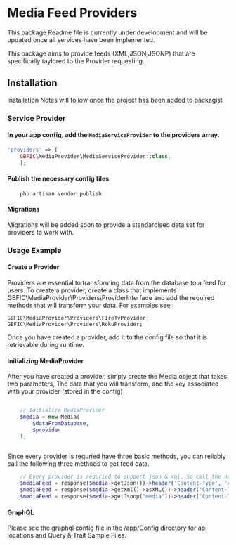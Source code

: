 # Media Feed Providers

This package Readme file is currently under development and will be updated once all services have been implemented.

This package aims to provide feeds (XML,JSON,JSONP) that are specifically taylored to the Provider requesting.

## Installation

Installation Notes will follow once the project has been added to packagist


### Service Provider

#### In your app config, add the `MediaServiceProvider` to the providers array.

```php
'providers' => [
    GBFIC\MediaProvider\MediaServiceProvider::class,
    ];
```
#### Publish the necessary config files

```
	php artisan vendor:publish
```
	
#### Migrations

Migrations will be added soon to provide a standardised data set for providers to work with.

### Usage Example

#### Create a Provider
	
Providers are essential to transforming data from the database to a feed for users. To create a provider, create a class that implements GBFIC\MediaProvider\Providers\ProviderInterface and add the required methods that will transform your data. For examples see:

```
GBFIC\MediaProvider\Providers\FireTvProvider;
GBFIC\MediaProvider\Providers\RokuProvider;
```
 
Once you have created a provider, add it to the config file so that it is retrievable during runtime.
	
#### Initializing MediaProvider

After you have created a provider, simply create the Media object that takes two parameters, The data that you will transform, and the key associated with your provider (stored in the config)

``` php

	// Initialize MediaProvider
	$media = new Media(
		$dataFromDatabase, 
		$provider
	);
		
```

Since every provider is requried have three basic methods, you can reliably call the following three methods to get feed data.
	
``` php
	// Every provider is requried to support json & xml. So call the necessary method to get the feed.
	$mediaFeed = response($media->getJson())->header('Content-Type', 'application/json');
	$mediaFeed = response($media->getXml()->asXML())->header('Content-Type', 'text/xml');
	$mediaFeed = response($media->getJsonp("media"))->header('Content-Type', 'application/json');
```

#### GraphQL

Please see the graphql config file in the /app/Config directory for api locations and Query & Trait Sample Files.

